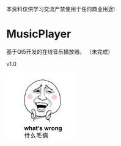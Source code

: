 本资料仅供学习交流严禁使用于任何商业用途!
# MusicPlayer
基于Qt5开发的在线音乐播放器。 （未完成）

v1.0

![image](https://github.com/AngelSXD/sxd_first_repository/blob/master/images/20160615165142.png)
